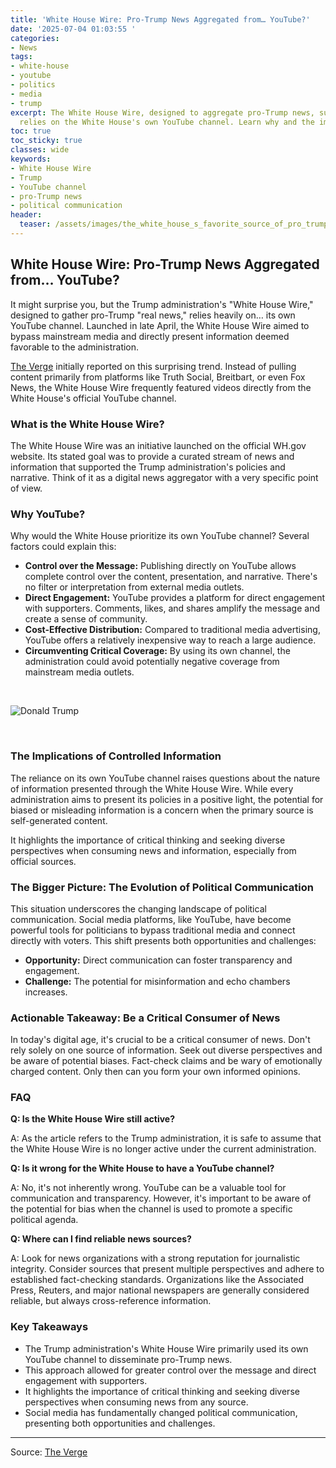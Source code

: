 ```yaml
---
title: 'White House Wire: Pro-Trump News Aggregated from… YouTube?'
date: '2025-07-04 01:03:55 '
categories:
- News
tags:
- white-house
- youtube
- politics
- media
- trump
excerpt: The White House Wire, designed to aggregate pro-Trump news, surprisingly
  relies on the White House's own YouTube channel. Learn why and the implications.
toc: true
toc_sticky: true
classes: wide
keywords:
- White House Wire
- Trump
- YouTube channel
- pro-Trump news
- political communication
header:
  teaser: /assets/images/the_white_house_s_favorite_source_of_pro_trump_new_20250704010355.jpg
---
```


## White House Wire: Pro-Trump News Aggregated from… YouTube?

It might surprise you, but the Trump administration's "White House Wire," designed to gather pro-Trump "real news," relies heavily on… its own YouTube channel. Launched in late April, the White House Wire aimed to bypass mainstream media and directly present information deemed favorable to the administration.

[The Verge](https://www.theverge.com/politics/698148/white-house-wire-youtube) initially reported on this surprising trend. Instead of pulling content primarily from platforms like Truth Social, Breitbart, or even Fox News, the White House Wire frequently featured videos directly from the White House's official YouTube channel.

### What is the White House Wire?

The White House Wire was an initiative launched on the official WH.gov website. Its stated goal was to provide a curated stream of news and information that supported the Trump administration's policies and narrative. Think of it as a digital news aggregator with a very specific point of view.

### Why YouTube?

Why would the White House prioritize its own YouTube channel? Several factors could explain this:

*   **Control over the Message:** Publishing directly on YouTube allows complete control over the content, presentation, and narrative. There's no filter or interpretation from external media outlets.
*   **Direct Engagement:** YouTube provides a platform for direct engagement with supporters. Comments, likes, and shares amplify the message and create a sense of community.
*   **Cost-Effective Distribution:** Compared to traditional media advertising, YouTube offers a relatively inexpensive way to reach a large audience.
*   **Circumventing Critical Coverage:** By using its own channel, the administration could avoid potentially negative coverage from mainstream media outlets.

<br>

![Donald Trump](https://platform.theverge.com/wp-content/uploads/sites/2/2025/05/STK175_DONALD_TRUMP_CVIRGINIA_C.jpg?quality=90&strip=all&crop=0,0,100,100)

<br>

### The Implications of Controlled Information

The reliance on its own YouTube channel raises questions about the nature of information presented through the White House Wire. While every administration aims to present its policies in a positive light, the potential for biased or misleading information is a concern when the primary source is self-generated content.

It highlights the importance of critical thinking and seeking diverse perspectives when consuming news and information, especially from official sources.

### The Bigger Picture: The Evolution of Political Communication

This situation underscores the changing landscape of political communication. Social media platforms, like YouTube, have become powerful tools for politicians to bypass traditional media and connect directly with voters. This shift presents both opportunities and challenges:

*   **Opportunity:** Direct communication can foster transparency and engagement.
*   **Challenge:** The potential for misinformation and echo chambers increases.

### Actionable Takeaway: Be a Critical Consumer of News

In today's digital age, it's crucial to be a critical consumer of news. Don't rely solely on one source of information. Seek out diverse perspectives and be aware of potential biases. Fact-check claims and be wary of emotionally charged content. Only then can you form your own informed opinions.

### FAQ

**Q: Is the White House Wire still active?**

A: As the article refers to the Trump administration, it is safe to assume that the White House Wire is no longer active under the current administration.

**Q: Is it wrong for the White House to have a YouTube channel?**

A: No, it's not inherently wrong. YouTube can be a valuable tool for communication and transparency. However, it's important to be aware of the potential for bias when the channel is used to promote a specific political agenda.

**Q: Where can I find reliable news sources?**

A: Look for news organizations with a strong reputation for journalistic integrity. Consider sources that present multiple perspectives and adhere to established fact-checking standards. Organizations like the Associated Press, Reuters, and major national newspapers are generally considered reliable, but always cross-reference information.

### Key Takeaways

*   The Trump administration's White House Wire primarily used its own YouTube channel to disseminate pro-Trump news.
*   This approach allowed for greater control over the message and direct engagement with supporters.
*   It highlights the importance of critical thinking and seeking diverse perspectives when consuming news from any source.
*   Social media has fundamentally changed political communication, presenting both opportunities and challenges.

---

Source: [The Verge](https://www.theverge.com/politics/698148/white-house-wire-youtube)